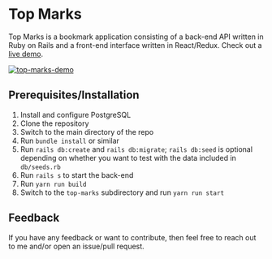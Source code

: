 # Top Marks

Top Marks is a bookmark application consisting of a back-end API written in Ruby on Rails and a front-end interface written in React/Redux.  Check out a [live demo](https://top-marks-bookmarks.herokuapp.com/).

[![top-marks-demo](http://img.youtube.com/vi/upHCLaNS6BU/0.jpg)](http://www.youtube.com/watch?v=upHCLaNS6BU "Top Marks Demo")

## Prerequisites/Installation

1. Install and configure PostgreSQL
1. Clone the repository
1. Switch to the main directory of the repo
1. Run `bundle install` or similar
1. Run `rails db:create` and `rails db:migrate`; `rails db:seed` is optional depending on whether you want to test with the data included in `db/seeds.rb`
1. Run `rails s` to start the back-end
1. Run `yarn run build`
1. Switch to the `top-marks` subdirectory and run `yarn run start`

## Feedback

If you have any feedback or want to contribute, then feel free to reach out to me and/or open an issue/pull request.
